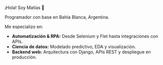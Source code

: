 ¡Hola! Soy Matías 👋

Programador con base en Bahía Blanca, Argentina.

Me especializo en:

- **Automatización & RPA:** Desde Selenium y Flet hasta integraciones con APIs.
- **Ciencia de datos:** Modelado predictivo, EDA y visualización.
- **Backend web:** Arquitectura con Django, APIs REST y despliegue en producción.
